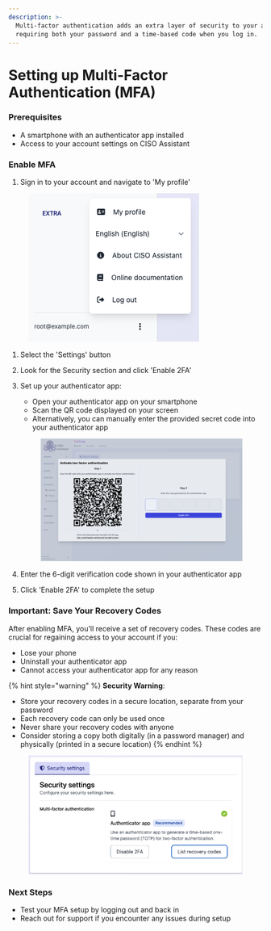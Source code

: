 ```yaml
---
description: >-
  Multi-factor authentication adds an extra layer of security to your account by
  requiring both your password and a time-based code when you log in.
---
```


# Setting up Multi-Factor Authentication (MFA)

### Prerequisites

* A smartphone with an authenticator app installed
* Access to your account settings on CISO Assistant

### Enable MFA

1. Sign in to your account and navigate to 'My profile'

<figure><img src="../.gitbook/assets/image (24).png" alt=""><figcaption></figcaption></figure>

1. Select the 'Settings' button
2. Look for the Security section and click 'Enable 2FA'
3.  Set up your authenticator app:

    * Open your authenticator app on your smartphone
    * Scan the QR code displayed on your screen
    * Alternatively, you can manually enter the provided secret code into your authenticator app

    <figure><img src="../.gitbook/assets/image (27).png" alt=""><figcaption></figcaption></figure>
4. Enter the 6-digit verification code shown in your authenticator app
5. Click 'Enable 2FA' to complete the setup

### Important: Save Your Recovery Codes

After enabling MFA, you'll receive a set of recovery codes. These codes are crucial for regaining access to your account if you:

* Lose your phone
* Uninstall your authenticator app
* Cannot access your authenticator app for any reason

{% hint style="warning" %}
**Security Warning**:

* Store your recovery codes in a secure location, separate from your password
* Each recovery code can only be used once
* Never share your recovery codes with anyone
* Consider storing a copy both digitally (in a password manager) and physically (printed in a secure location)
{% endhint %}

<figure><img src="../.gitbook/assets/image (28).png" alt=""><figcaption></figcaption></figure>

### Next Steps

* Test your MFA setup by logging out and back in
* Reach out for support if you encounter any issues during setup
